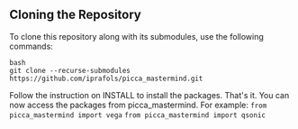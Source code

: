 ## Cloning the Repository

To clone this repository along with its submodules, use the following commands:

```
bash
git clone --recurse-submodules https://github.com/iprafols/picca_mastermind.git
```

Follow the instruction on INSTALL to install the packages. That's it. You can now access the packages from picca_mastermind. For example:
`from picca_mastermind import vega`
`from picca_mastermind import qsonic`
